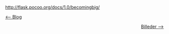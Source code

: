 http://flask.pocoo.org/docs/1.0/becomingbig/ 


[<-- Blog](https://michael2750.github.io/Flask_on_NGINX/index) <div  align="right"> [Billeder -->](https://github.com/michael2750/Flask_on_NGINX/tree/master/images) </div>
